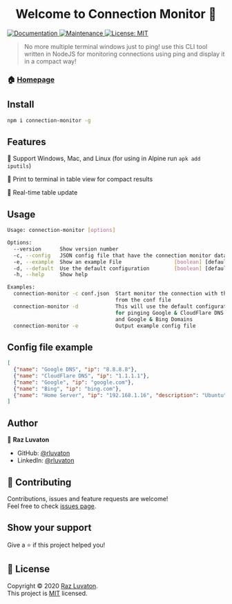 <h1 align="center">Welcome to Connection Monitor 👋</h1>
<p>
  <a href="https://github.com/rluvaton/connection-monitor#readme" target="_blank">
    <img alt="Documentation" src="https://img.shields.io/badge/documentation-yes-brightgreen.svg" />
  </a>
  <a href="https://github.com/rluvaton/connection-monitor/graphs/commit-activity" target="_blank">
    <img alt="Maintenance" src="https://img.shields.io/badge/Maintained%3F-yes-green.svg" />
  </a>
  <a href="https://github.com/rluvaton/connection-monitor/blob/master/LICENSE" target="_blank">
    <img alt="License: MIT" src="https://img.shields.io/github/license/rluvaton/connection-monitor" />
  </a>
</p>

> No more multiple terminal windows just to ping! use this CLI tool written in NodeJS for monitoring connections using ping and display it in a compact way!
### 🏠 [Homepage](https://github.com/rluvaton/connection-monitor)

## Install

```sh
npm i connection-monitor -g
```

## Features
🌟 Support Windows, Mac, and Linux (for using in Alpine run `apk add iputils`)

🌟 Print to terminal in table view for compact results

🌟 Real-time table update

## Usage

```sh
Usage: connection-monitor [options]

Options:
  --version      Show version number                                   [boolean]
  -c, --config   JSON config file that have the connection monitor data [string]
  -e, --example  Show an example File                 [boolean] [default: false]
  -d, --default  Use the default configuration        [boolean] [default: false]
  -h, --help     Show help                                             [boolean]

Examples:
  connection-monitor -c conf.json  Start monitor the connection with the data
                                   from the conf file
  connection-monitor -d            This will use the default configuration
                                   for pinging Google & CloudFlare DNS
                                   and Google & Bing Domains
  connection-monitor -e            Output example config file
```

## Config file example

```json
[
  {"name": "Google DNS", "ip": "8.8.8.8"},
  {"name": "CloudFlare DNS", "ip": "1.1.1.1"},
  {"name": "Google", "ip": "google.com"},
  {"name": "Bing", "ip": "bing.com"},
  {"name": "Home Server", "ip": "192.168.1.16", "description": "Ubuntu"}
]
```

## Author

👤 **Raz Luvaton**

* GitHub: [@rluvaton](https://github.com/rluvaton)
* LinkedIn: [@rluvaton](https://linkedin.com/in/rluvaton)

## 🤝 Contributing

Contributions, issues and feature requests are welcome!<br />Feel free to check [issues page](https://github.com/rluvaton/connection-monitor/issues/).

## Show your support

Give a ⭐️ if this project helped you!

## 📝 License

Copyright © 2020 [Raz Luvaton](https://github.com/rluvaton). <br>
This project is [MIT](https://github.com/rluvaton/connection-monitor/blob/master/LICENSE) licensed.
